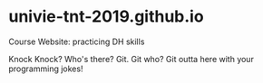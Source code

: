 # univie-tnt-2019.github.io
Course Website: practicing DH skills

Knock Knock?
Who's there?
Git.
Git who?
Git outta here with your programming jokes!
